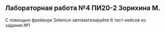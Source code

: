 Лабораторная работа №4 ПИ20-2 Зорихина М. 
-----
С помощью фрейворк Seleniun автоматизируйте 6 тест-кейсов  из  задания №1
